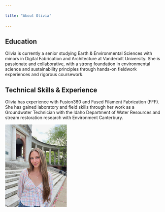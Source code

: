 ```yaml
---

title: "About Olivia"

---
```


## Education

Olivia is currently a senior studying Earth & Environmental Sciences with minors in Digital Fabrication and Architecture at Vanderbilt University. She is passionate and collaborative, with a strong foundation in environmental science and sustainability principles through hands-on fieldwork experiences and rigorous coursework.

## Technical Skills & Experience

Olivia has experience with Fusion360 and Fused Filament Fabrication (FFF). She has gained laboratory and field skills through her work as a Groundwater Technician with the Idaho Department of Water Resources and stream restoration research with Environment Canterbury.

<img src="assets/img/IMG_5526.jpeg" alt="Olivia Omas" style="width:200px;"/>
